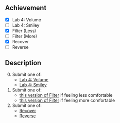 ## Achievement

- [x] Lab 4: Volume
- [ ] Lab 4: Smiley
- [x] Filter (Less)
- [ ] Filter (More)
- [x] Recover
- [ ] Reverse

## Description

0. Submit one of:
   - [Lab 4: Volume](https://cs50.harvard.edu/x/2023/labs/4/volume/)
   - [Lab 4: Smiley](https://cs50.harvard.edu/x/2023/labs/4/smiley/)
1. Submit one of:
   - [this version of Filter](https://cs50.harvard.edu/x/2023/psets/4/filter/less/) if feeling less comfortable
   - [this version of Filter](https://cs50.harvard.edu/x/2023/psets/4/filter/more/) if feeling more comfortable
2. Submit one of:
   - [Recover](https://cs50.harvard.edu/x/2023/psets/4/recover/)
   - [Reverse](https://cs50.harvard.edu/x/2023/psets/4/reverse/)
